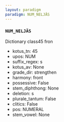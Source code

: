 ```yaml
---
layout: paradigm
paradigm: NUM_NELJÄS
---
```

### ` NUM_NELJÄS `

Dictionary class45 fron
* kotus_tn: 45
* upos: NUM
* suffix_regex: s
* kotus_av: None
* grade_dir: strengthen
* harmony: front
* possessive: False
* stem_diphthong: None
* deletion: s
* plurale_tantum: False
* clitics: False
* pos: NUMERAL
* stem_vowel: None
